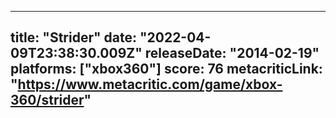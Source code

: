 
---
title: "Strider"
date: "2022-04-09T23:38:30.009Z"
releaseDate: "2014-02-19"
platforms: ["xbox360"]
score: 76
metacriticLink: "https://www.metacritic.com/game/xbox-360/strider"
---
